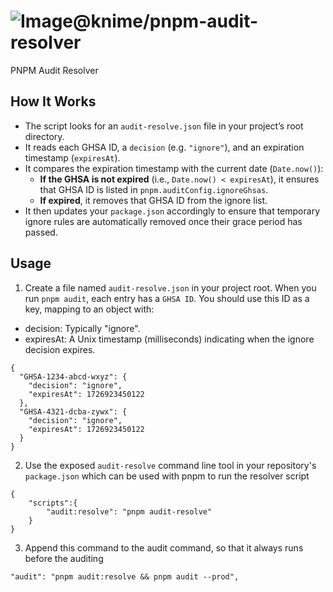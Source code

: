 # ![Image](https://www.knime.com/sites/default/files/knime_logo_github_40x40_4layers.png)@knime/pnpm-audit-resolver

PNPM Audit Resolver

## How It Works

- The script looks for an `audit-resolve.json` file in your project’s root directory.
- It reads each GHSA ID, a `decision` (e.g. `"ignore"`), and an expiration timestamp (`expiresAt`).
- It compares the expiration timestamp with the current date (`Date.now()`):
  - **If the GHSA is not expired** (i.e., `Date.now() < expiresAt`), it ensures that GHSA ID is listed in `pnpm.auditConfig.ignoreGhsas`.
  - **If expired**, it removes that GHSA ID from the ignore list.
- It then updates your `package.json` accordingly to ensure that temporary ignore rules are automatically removed once their grace period has passed.

## Usage

1. Create a file named `audit-resolve.json` in your project root. When you run `pnpm audit`, each entry has a `GHSA ID`. You should use this ID as a key, mapping to an object with:

- decision: Typically "ignore".
- expiresAt: A Unix timestamp (milliseconds) indicating when the ignore decision expires.

```
{
  "GHSA-1234-abcd-wxyz": {
    "decision": "ignore",
    "expiresAt": 1726923450122
  },
  "GHSA-4321-dcba-zywx": {
    "decision": "ignore",
    "expiresAt": 1726923450122
  }
}
```

2. Use the exposed `audit-resolve` command line tool in your repository's `package.json` which can be used with pnpm to run the resolver script

```
{
    "scripts":{
        "audit:resolve": "pnpm audit-resolve"
    }
}
```

3. Append this command to the audit command, so that it always runs before the auditing

```
"audit": "pnpm audit:resolve && pnpm audit --prod",
```
